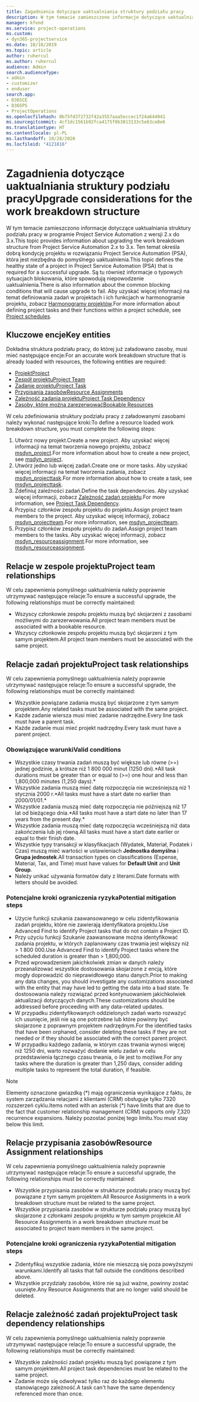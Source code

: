 ```yaml
---
title: Zagadnienia dotyczące uaktualniania struktury podziału pracy
description: W tym temacie zamieszczono informacje dotyczące uaktualniania struktury podziału pracy w programie Project Service Automation z wersji 2.x do 3.x.
manager: kfend
ms.service: project-operations
ms.custom:
- dyn365-projectservice
ms.date: 10/18/2019
ms.topic: article
author: ruhercul
ms.author: ruhercul
audience: Admin
search.audienceType:
- admin
- customizer
- enduser
search.app:
- D365CE
- D365PS
- ProjectOperations
ms.openlocfilehash: 0b75fd372732f42a3557aaa5eccec1f24a644941
ms.sourcegitcommit: 4cf1dc1561b92fca4175f0b3813133c5e63ce8e6
ms.translationtype: HT
ms.contentlocale: pl-PL
ms.lasthandoff: 10/28/2020
ms.locfileid: "4121816"
---
```

# <a name="upgrade-considerations-for-the-work-breakdown-structure"></a><span data-ttu-id="3ba62-103">Zagadnienia dotyczące uaktualniania struktury podziału pracy</span><span class="sxs-lookup"><span data-stu-id="3ba62-103">Upgrade considerations for the work breakdown structure</span></span>
<span data-ttu-id="3ba62-104">W tym temacie zamieszczono informacje dotyczące uaktualniania struktury podziału pracy w programie Project Service Automation z wersji 2.x do 3.x.</span><span class="sxs-lookup"><span data-stu-id="3ba62-104">This topic provides information about upgrading the work breakdown structure from Project Service Automation 2.x to 3.x.</span></span> <span data-ttu-id="3ba62-105">Ten temat określa dobrą kondycję projektu w rozwiązaniu Project Service Automation (PSA), która jest niezbędna do pomyślnego uaktualnienia.</span><span class="sxs-lookup"><span data-stu-id="3ba62-105">This topic defines the healthy state of a project in Project Service Automation (PSA) that is required for a successful upgrade.</span></span> <span data-ttu-id="3ba62-106">Są tu również informacje o typowych sytuacjach blokowania, które spowodują niepowodzenie uaktualnienia.</span><span class="sxs-lookup"><span data-stu-id="3ba62-106">There is also information about the common blocking conditions that will cause upgrade to fail.</span></span> <span data-ttu-id="3ba62-107">Aby uzyskać więcej informacji na temat definiowania zadań w projektach i ich funkcjach w harmonogramie projektu, zobacz [Harmonogramy projektów](project-creating.md).</span><span class="sxs-lookup"><span data-stu-id="3ba62-107">For more information about defining project tasks and their functions within a project schedule, see [Project schedules](project-creating.md).</span></span>

## <a name="key-entities"></a><span data-ttu-id="3ba62-108">Kluczowe encje</span><span class="sxs-lookup"><span data-stu-id="3ba62-108">Key entities</span></span>
<span data-ttu-id="3ba62-109">Dokładna struktura podziału pracy, do której już załadowano zasoby, musi mieć następujące encje:</span><span class="sxs-lookup"><span data-stu-id="3ba62-109">For an accurate work breakdown structure that is already loaded with resources, the following entities are required:</span></span>

- [<span data-ttu-id="3ba62-110">Projekt</span><span class="sxs-lookup"><span data-stu-id="3ba62-110">Project</span></span>](https://docs.microsoft.com/dynamics365/customerengagement/on-premises/developer/entities/msdyn_project)
- [<span data-ttu-id="3ba62-111">Zespół projektu</span><span class="sxs-lookup"><span data-stu-id="3ba62-111">Project Team</span></span>](https://docs.microsoft.com/dynamics365/customerengagement/on-premises/developer/entities/msdyn_projectteam)
- [<span data-ttu-id="3ba62-112">Zadanie projektu</span><span class="sxs-lookup"><span data-stu-id="3ba62-112">Project Task</span></span>](https://docs.microsoft.com/dynamics365/customerengagement/on-premises/developer/entities/msdyn_projecttask)
- [<span data-ttu-id="3ba62-113">Przypisania zasobów</span><span class="sxs-lookup"><span data-stu-id="3ba62-113">Resource Assignments</span></span>](https://docs.microsoft.com/dynamics365/customerengagement/on-premises/developer/entities/msdyn_resourceassignment)
- [<span data-ttu-id="3ba62-114">Zależność zadania projektu</span><span class="sxs-lookup"><span data-stu-id="3ba62-114">Project Task Dependency</span></span>](https://docs.microsoft.com/dynamics365/customerengagement/on-premises/developer/entities/msdyn_projecttaskdependency)
- [<span data-ttu-id="3ba62-115">Zasoby, które można zarezerwować</span><span class="sxs-lookup"><span data-stu-id="3ba62-115">Bookable Resources</span></span>](https://docs.microsoft.com/dynamics365/customerengagement/on-premises/developer/entities/bookableresource)

<span data-ttu-id="3ba62-116">W celu zdefiniowania struktury podziału pracy z załadowanymi zasobami należy wykonać następujące kroki:</span><span class="sxs-lookup"><span data-stu-id="3ba62-116">To define a resource loaded work breakdown structure, you must complete the following steps:</span></span>

1. <span data-ttu-id="3ba62-117">Utwórz nowy projekt.</span><span class="sxs-lookup"><span data-stu-id="3ba62-117">Create a new project.</span></span> <span data-ttu-id="3ba62-118">Aby uzyskać więcej informacji na temat tworzenia nowego projektu, zobacz [msdyn_project](https://docs.microsoft.com/dynamics365/customerengagement/on-premises/developer/entities/msdyn_project).</span><span class="sxs-lookup"><span data-stu-id="3ba62-118">For more information about how to create a new project, see [msdyn_project](https://docs.microsoft.com/dynamics365/customerengagement/on-premises/developer/entities/msdyn_project).</span></span>
2. <span data-ttu-id="3ba62-119">Utwórz jedno lub więcej zadań.</span><span class="sxs-lookup"><span data-stu-id="3ba62-119">Create one or more tasks.</span></span> <span data-ttu-id="3ba62-120">Aby uzyskać więcej informacji na temat tworzenia zadania, zobacz [msdyn_projecttask](https://docs.microsoft.com/dynamics365/customerengagement/on-premises/developer/entities/msdyn_projecttask).</span><span class="sxs-lookup"><span data-stu-id="3ba62-120">For more information about how to create a task, see [msdyn_projecttask](https://docs.microsoft.com/dynamics365/customerengagement/on-premises/developer/entities/msdyn_projecttask).</span></span>
3. <span data-ttu-id="3ba62-121">Zdefiniuj zależności zadań.</span><span class="sxs-lookup"><span data-stu-id="3ba62-121">Define the task dependencies.</span></span> <span data-ttu-id="3ba62-122">Aby uzyskać więcej informacji, zobacz [Zależność zadań projektu](https://docs.microsoft.com/dynamics365/customerengagement/on-premises/developer/entities/msdyn_projecttaskdependency).</span><span class="sxs-lookup"><span data-stu-id="3ba62-122">For more information, see [Project Task Dependency](https://docs.microsoft.com/dynamics365/customerengagement/on-premises/developer/entities/msdyn_projecttaskdependency).</span></span>
4. <span data-ttu-id="3ba62-123">Przypisz członków zespołu projektu do projektu.</span><span class="sxs-lookup"><span data-stu-id="3ba62-123">Assign project team members to the project.</span></span> <span data-ttu-id="3ba62-124">Aby uzyskać więcej informacji, zobacz [msdyn_projectteam](https://docs.microsoft.com/dynamics365/customerengagement/on-premises/developer/entities/msdyn_projectteam).</span><span class="sxs-lookup"><span data-stu-id="3ba62-124">For more information, see [msdyn_projectteam](https://docs.microsoft.com/dynamics365/customerengagement/on-premises/developer/entities/msdyn_projectteam).</span></span>
5. <span data-ttu-id="3ba62-125">Przypisz członków zespołu projektu do zadań.</span><span class="sxs-lookup"><span data-stu-id="3ba62-125">Assign project team members to the tasks.</span></span> <span data-ttu-id="3ba62-126">Aby uzyskać więcej informacji, zobacz [msdyn_resourceassignment](https://docs.microsoft.com/dynamics365/customerengagement/on-premises/developer/entities/msdyn_resourceassignment).</span><span class="sxs-lookup"><span data-stu-id="3ba62-126">For more information, see [msdyn_resourceassignment](https://docs.microsoft.com/dynamics365/customerengagement/on-premises/developer/entities/msdyn_resourceassignment).</span></span>

## <a name="project-team-relationships"></a><span data-ttu-id="3ba62-127">Relacje w zespole projektu</span><span class="sxs-lookup"><span data-stu-id="3ba62-127">Project team relationships</span></span>

<span data-ttu-id="3ba62-128">W celu zapewnienia pomyślnego uaktualnienia należy poprawnie utrzymywać następujące relacje:</span><span class="sxs-lookup"><span data-stu-id="3ba62-128">To ensure a successful upgrade, the following relationships must be correctly maintained:</span></span>
- <span data-ttu-id="3ba62-129">Wszyscy członkowie zespołu projektu muszą być skojarzeni z zasobami możliwymi do zarezerwowania.</span><span class="sxs-lookup"><span data-stu-id="3ba62-129">All project team members must be associated with a bookable resource.</span></span>
- <span data-ttu-id="3ba62-130">Wszyscy członkowie zespołu projektu muszą być skojarzeni z tym samym projektem.</span><span class="sxs-lookup"><span data-stu-id="3ba62-130">All project team members must be associated with the same project.</span></span> 

## <a name="project-task-relationships"></a><span data-ttu-id="3ba62-131">Relacje zadań projektu</span><span class="sxs-lookup"><span data-stu-id="3ba62-131">Project task relationships</span></span>
<span data-ttu-id="3ba62-132">W celu zapewnienia pomyślnego uaktualnienia należy poprawnie utrzymywać następujące relacje:</span><span class="sxs-lookup"><span data-stu-id="3ba62-132">To ensure a successful upgrade, the following relationships must be correctly maintained:</span></span>

- <span data-ttu-id="3ba62-133">Wszystkie powiązane zadania muszą być skojarzone z tym samym projektem.</span><span class="sxs-lookup"><span data-stu-id="3ba62-133">Any related tasks must be associated with the same project.</span></span>
- <span data-ttu-id="3ba62-134">Każde zadanie wiersza musi mieć zadanie nadrzędne.</span><span class="sxs-lookup"><span data-stu-id="3ba62-134">Every line task must have a parent task.</span></span>
- <span data-ttu-id="3ba62-135">Każde zadanie musi mieć projekt nadrzędny.</span><span class="sxs-lookup"><span data-stu-id="3ba62-135">Every task must have a parent project.</span></span>

### <a name="valid-conditions"></a><span data-ttu-id="3ba62-136">Obowiązujące warunki</span><span class="sxs-lookup"><span data-stu-id="3ba62-136">Valid conditions</span></span>

- <span data-ttu-id="3ba62-137">Wszystkie czasy trwania zadań muszą być większe lub równe (>=) jednej godzinie, a krótsze niż 1 800 000 minut (1250 dni).\*</span><span class="sxs-lookup"><span data-stu-id="3ba62-137">All task durations must be greater than or equal to (>=) one hour and less than 1,800,000 minutes (1,250 days).\*</span></span>
- <span data-ttu-id="3ba62-138">Wszystkie zadania muszą mieć datę rozpoczęcia nie wcześniejszą niż 1 stycznia 2000 r.\*</span><span class="sxs-lookup"><span data-stu-id="3ba62-138">All tasks must have a start date no earlier than 2000/01/01.\*</span></span>
- <span data-ttu-id="3ba62-139">Wszystkie zadania muszą mieć datę rozpoczęcia nie późniejszą niż 17 lat od bieżącego dnia.\*</span><span class="sxs-lookup"><span data-stu-id="3ba62-139">All tasks must have a start date no later than 17 years from the present day.\*</span></span>
- <span data-ttu-id="3ba62-140">Wszystkie zadania muszą mieć datę rozpoczęcia wcześniejszą niż data zakończenia lub jej równą.</span><span class="sxs-lookup"><span data-stu-id="3ba62-140">All tasks must have a start date earlier or equal to their finish date.</span></span>
- <span data-ttu-id="3ba62-141">Wszystkie typy transakcji w klasyfikacjach (Wydatek, Materiał, Podatek i Czas) muszą mieć wartości w ustawieniach **Jednostka domyślna** i **Grupa jednostek**.</span><span class="sxs-lookup"><span data-stu-id="3ba62-141">All transaction types on classifications (Expense, Material, Tax, and Time) must have values for **Default Unit** and **Unit Group**.</span></span>
- <span data-ttu-id="3ba62-142">Należy unikać używania formatów daty z literami.</span><span class="sxs-lookup"><span data-stu-id="3ba62-142">Date formats with letters should be avoided.</span></span>

### <a name="potential-mitigation-steps"></a><span data-ttu-id="3ba62-143">Potencjalne kroki ograniczenia ryzyka</span><span class="sxs-lookup"><span data-stu-id="3ba62-143">Potential mitigation steps</span></span>
- <span data-ttu-id="3ba62-144">Użycie funkcji szukania zaawansowanego w celu zidentyfikowania zadań projektu, które nie zawierają identyfikatora projektu.</span><span class="sxs-lookup"><span data-stu-id="3ba62-144">Use Advanced Find to identify Project tasks that do not contain a Project ID.</span></span>
- <span data-ttu-id="3ba62-145">Przy użyciu funkcji Szukanie zaawansowane można identyfikować zadania projektu, w których zaplanowany czas trwania jest większy niż > 1 800 000.</span><span class="sxs-lookup"><span data-stu-id="3ba62-145">Use Advanced Find to identify Project tasks where the scheduled duration is greater than > 1,800,000.</span></span>
- <span data-ttu-id="3ba62-146">Przed wprowadzeniem jakichkolwiek zmian w danych należy przeanalizować wszystkie dostosowania skojarzone z encją, które mogły doprowadzić do nieprawidłowego stanu danych.</span><span class="sxs-lookup"><span data-stu-id="3ba62-146">Prior to making any data changes, you should investigate any customizations associated with the entity that may have led to getting the data into a bad state.</span></span> <span data-ttu-id="3ba62-147">Te dostosowania należy rozwiązać przed kontynuowaniem jakichkolwiek aktualizacji dotyczących danych.</span><span class="sxs-lookup"><span data-stu-id="3ba62-147">These customizations should be addressed before proceeding with any data-related updates.</span></span>
- <span data-ttu-id="3ba62-148">W przypadku zidentyfikowanych oddzielonych zadań warto rozważyć ich usunięcie, jeśli nie są one potrzebne lub które powinny być skojarzone z poprawnym projektem nadrzędnym.</span><span class="sxs-lookup"><span data-stu-id="3ba62-148">For the identified tasks that have been orphaned, consider deleting these tasks if they are not needed or if they should be associated with the correct parent project.</span></span>
- <span data-ttu-id="3ba62-149">W przypadku każdego zadania, w którym czas trwania wynosi więcej niż 1250 dni, warto rozważyć dodanie wielu zadań w celu przedstawienia łącznego czasu trwania, o ile jest to możliwe.</span><span class="sxs-lookup"><span data-stu-id="3ba62-149">For any tasks where the duration is greater than 1,250 days, consider adding multiple tasks to represent the total duration, if feasible.</span></span>

> [!NOTE]
> <span data-ttu-id="3ba62-150">Elementy oznaczone gwiazdką (\*) mają ograniczenia wynikające z faktu, że system zarządzania relacjami z klientami (CRM) obsługuje tylko 7320 rozszerzeń cyklu.</span><span class="sxs-lookup"><span data-stu-id="3ba62-150">Items noted with an asterisk (\*) have limits that are due to the fact that customer relationship management (CRM) supports only 7,320 recurrence expansions.</span></span> <span data-ttu-id="3ba62-151">Należy pozostać poniżej tego limitu.</span><span class="sxs-lookup"><span data-stu-id="3ba62-151">You must stay below this limit.</span></span>

## <a name="resource-assignment-relationships"></a><span data-ttu-id="3ba62-152">Relacje przypisania zasobów</span><span class="sxs-lookup"><span data-stu-id="3ba62-152">Resource Assignment relationships</span></span>
<span data-ttu-id="3ba62-153">W celu zapewnienia pomyślnego uaktualnienia należy poprawnie utrzymywać następujące relacje:</span><span class="sxs-lookup"><span data-stu-id="3ba62-153">To ensure a successful upgrade, the following relationships must be correctly maintained:</span></span>

- <span data-ttu-id="3ba62-154">Wszystkie przypisania zasobów w strukturze podziału pracy muszą być powiązane z tym samym projektem.</span><span class="sxs-lookup"><span data-stu-id="3ba62-154">All Resource Assignments in a work breakdown structure must be related to the same project.</span></span>
- <span data-ttu-id="3ba62-155">Wszystkie przypisania zasobów w strukturze podziału pracy muszą być skojarzone z członkami zespołu projektu w tym samym projekcie.</span><span class="sxs-lookup"><span data-stu-id="3ba62-155">All Resource Assignments in a work breakdown structure must be associated to project team members in the same project.</span></span>

### <a name="potential-mitigation-steps"></a><span data-ttu-id="3ba62-156">Potencjalne kroki ograniczenia ryzyka</span><span class="sxs-lookup"><span data-stu-id="3ba62-156">Potential mitigation steps</span></span>
- <span data-ttu-id="3ba62-157">Zidentyfikuj wszystkie zadania, które nie mieszczą się poza powyższymi warunkami.</span><span class="sxs-lookup"><span data-stu-id="3ba62-157">Identify all tasks that fall outside the conditions described above.</span></span>  
- <span data-ttu-id="3ba62-158">Wszystkie przydziały zasobów, które nie są już ważne, powinny zostać usunięte.</span><span class="sxs-lookup"><span data-stu-id="3ba62-158">Any Resource Assignments that are no longer valid should be deleted.</span></span>

## <a name="project-task-dependency-relationships"></a><span data-ttu-id="3ba62-159">Relacje zależność zadań projektu</span><span class="sxs-lookup"><span data-stu-id="3ba62-159">Project task dependency relationships</span></span>
<span data-ttu-id="3ba62-160">W celu zapewnienia pomyślnego uaktualnienia należy poprawnie utrzymywać następujące relacje:</span><span class="sxs-lookup"><span data-stu-id="3ba62-160">To ensure a successful upgrade, the following relationships must be correctly maintained:</span></span>

- <span data-ttu-id="3ba62-161">Wszystkie zależności zadań projektu muszą być powiązane z tym samym projektem.</span><span class="sxs-lookup"><span data-stu-id="3ba62-161">All project task dependencies must be related to the same project.</span></span>
- <span data-ttu-id="3ba62-162">Zadanie może się odwoływać tylko raz do każdego elementu stanowiącego zależność.</span><span class="sxs-lookup"><span data-stu-id="3ba62-162">A task can't have the same dependency referenced more than once.</span></span>
